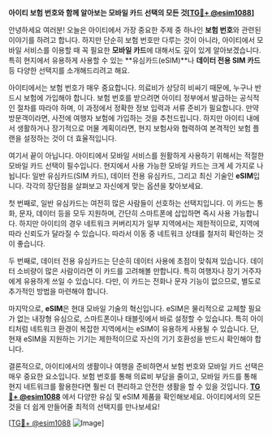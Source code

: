 **아이티 보험 번호와 함께 알아보는 모바일 카드 선택의 모든 것[[TG💪+ @esim1088](https://t.me/s/esim1088)]**

안녕하세요 여러분! 오늘은 아이티에서 가장 중요한 주제 중 하나인 **보험 번호**와 관련된 이야기를 하려고 합니다. 하지만 단순히 보험 번호만 다루는 것이 아니라, 아이티에서 모바일 서비스를 이용할 때 꼭 필요한 **모바일 카드**에 대해서도 깊이 있게 알아보겠습니다. 특히 현지에서 유용하게 사용할 수 있는 **유심카드(eSIM)**나 **데이터 전용 SIM 카드** 등 다양한 선택지를 소개해드리려고 해요.

아이티에서는 보험 번호가 매우 중요합니다. 의료비가 상당히 비싸기 때문에, 누구나 반드시 보험에 가입해야 합니다. 보험 번호를 받으려면 아이티 정부에서 발급하는 공식적인 절차를 따라야 하며, 이 과정에서 정확한 정보 입력과 서류 준비가 필요합니다. 만약 방문객이라면, 사전에 여행자 보험에 가입하는 것을 추천드립니다. 하지만 아이티 내에서 생활하거나 장기적으로 머물 계획이라면, 현지 보험사와 협력하여 본격적인 보험 플랜을 설정하는 것이 더 효율적입니다.

여기서 끝이 아닙니다. 아이티에서 모바일 서비스를 원활하게 사용하기 위해서는 적절한 모바일 카드 선택이 필수입니다. 현지에서 사용 가능한 모바일 카드는 크게 세 가지로 나뉩니다: 일반 유심카드(SIM 카드), 데이터 전용 유심카드, 그리고 최신 기술인 **eSIM**입니다. 각각의 장단점을 살펴보고 자신에게 맞는 옵션을 찾아보세요.

첫 번째로, 일반 유심카드는 여전히 많은 사람들이 선호하는 선택지입니다. 이 카드는 통화, 문자, 데이터 등을 모두 지원하며, 간단히 스마트폰에 삽입하면 즉시 사용 가능합니다. 하지만 아이티의 경우 네트워크 커버리지가 일부 지역에서는 제한적이므로, 지역에 따라 신뢰도가 달라질 수 있습니다. 따라서 이동 중 네트워크 상태를 철저히 확인하는 것이 좋습니다.

두 번째로, 데이터 전용 유심카드는 단순히 데이터 사용에 초점이 맞춰져 있습니다. 데이터 소비량이 많은 사람이라면 이 카드를 고려해볼 만합니다. 특히 여행자나 장기 거주자에게 유용하게 쓰일 수 있습니다. 다만, 이 카드는 전화나 문자 기능이 없으므로, 별도로 추가적인 방법을 마련해야 합니다.

마지막으로, **eSIM**은 현대 모바일 기술의 혁신입니다. eSIM은 물리적으로 교체할 필요가 없는 내장형 유심으로, 스마트폰이나 태블릿에서 바로 설정할 수 있습니다. 특히 아이티처럼 네트워크 환경이 복잡한 지역에서는 eSIM이 유용하게 사용될 수 있습니다. 단, 현재 eSIM을 지원하는 기기는 제한적이므로 자신의 기기 호환성을 반드시 확인해야 합니다.

결론적으로, 아이티에서의 생활이나 여행을 준비하면서 보험 번호와 모바일 카드 선택은 매우 중요한 요소입니다. 보험 번호를 통해 의료비 부담을 줄이고, 모바일 카드를 통해 현지 네트워크를 활용한다면 훨씬 더 편리하고 안전한 생활을 할 수 있을 것입니다. **[TG💪+ @esim1088](https://t.me/s/esim1088)** 에서 다양한 유심 및 eSIM 제품을 확인해보세요. 아이티에서의 모든 것을 더 쉽게 만들어줄 최적의 선택지를 만나보세요!

[[TG💪+ @esim1088](https://t.me/s/esim1088) ![Image](https://i.postimg.cc/Y0z9fWf4/image.png)]